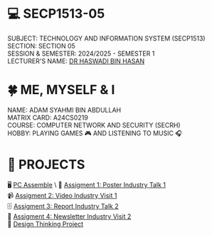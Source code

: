 # 💻 SECP1513-05
SUBJECT: TECHNOLOGY AND INFORMATION SYSTEM (SECP1513) \
SECTION: SECTION 05 \
SESSION & SEMESTER: 2024/2025 - SEMESTER 1 \
LECTURER'S NAME: [DR HASWADI BIN HASAN](https://github.com/haswadi1971) 

# 🍀 ME, MYSELF & I
NAME: ADAM SYAHMI BIN ABDULLAH \
MATRIX CARD: A24CS0219 \
COURSE: COMPUTER NETWORK AND SECURITY (SECRH) \
HOBBY: PLAYING GAMES 🎮 AND LISTENING TO MUSIC 🎧 

# 📂 PROJECTS
🖥️ [PC Assemble](https://github.com/syhm1d/SECP1513-05/tree/main/PC%20Assemble) \ 
📎 [Assigment 1: Poster Industry Talk 1](link.com) \
📹 [Assigment 2: Video Industry Visit 1](link.com) \
🗄️ [Assigment 3: Report Industry Talk 2](link.com) \
📰 [Assigment 4: Newsletter Industry Visit 2](link.com) \
🧠 [Design Thinking Project](link.com)
